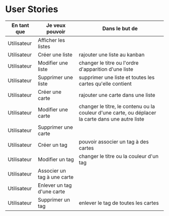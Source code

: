 # User Stories

|En tant que|Je veux pouvoir| Dans le but de|
|---|---|---|
|Utilisateur|Afficher les listes||
|Utilisateur|Créer une liste|rajouter une liste au kanban|
|Utilisateur|Modifier une liste|changer le titre ou l'ordre d'apparition d'une liste|
|Utilisateur|Supprimer une liste|supprimer une liste et toutes les cartes qu'elle contient|
|Utilisateur|Créer une carte |rajouter une carte dans une liste|
|Utilisateur|Modifier une carte|changer le titre, le contenu ou la couleur d'une carte, ou déplacer la carte dans une autre liste|
|Utilisateur|Supprimer une carte||
|Utilisateur|Créer un tag| pouvoir associer un tag à des cartes|
|Utilisateur|Modifier un tag|changer le titre ou la couleur d'un tag|
|Utilisateur|Associer un tag à une carte||
|Utilisateur|Enlever un tag d'une carte||
|Utilisateur|Supprimer un tag|enlever le tag de toutes les cartes|

